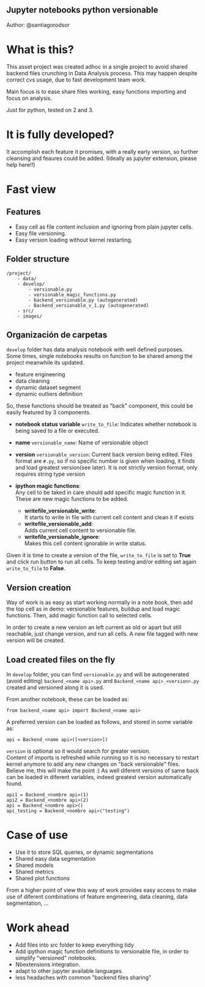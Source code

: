 Jupyter notebooks python versionable
-----
Author: @santiagorodsor

# What is this?
This asset project was created adhoc in a single project to avoid shared backend files crunching in Data Analysis process. This may happen despite correct cvs usage, due to fast development team work.

Main focus is to ease share files working, easy functions importing and focus on analysis.

Just for python, tested on 2 and 3.

# It is fully developed?
It accomplish each feature it promises, with a really early version, so further cleansing and feaures could be added. (Ideally as jupyter extension, please help here!!)  

# Fast view
## Features
- Easy cell as file content inclusion and ignoring from plain jupyter cells.
- Easy file versioning.
- Easy version loading without kernel restarting.

## Folder structure
	/project/  
		- data/  
		- develop/  
			- versionable.py
			- versionable_magic_functions.py
			- backend_versionable.py (autogenerated)
			- Backend_versionable_v_1.py (autogenerated)
		- src/  
		- images/
	
## Organización de carpetas
`develop` folder has data analysis notebook with well defined purposes. Some times, single notebooks results on function to be shared among the project meanwhile its updated. 

- feature engineering
- data cleaning
- dynamic dataset segment
- dynamic outliers definition

So, these functions should be treated as "back" component, this could be easily featured by 3 components.

- **notebook status variable** `write_to_file`: Indicates whether notebook is being saved to a file or executed.
- **name** `versionable_name`:  Name of versionable object
- **version** `versionable_version`: Current back version being edited.
	Files format are `#.py`, so if no specific number is given when loading, it finds and load greatest version(see later).
	It is not strictly version format, only requires string type version

- **ipython magic functions**:  
	Any cell to be taked in care should add specific magic function in it. These are new magic functions to be added.
	- **writefile\_versionable\_write**:  
It starts to write in file with current cell content and clean it if exists
	- **writefile\_versionable\_add**:  
Adds current cell content to versionable file.
	- **writefile\_versionable\_ignore**:  
Makes this cell content ignorable in write status.

Given it is time to create a version of the file, `write_to_file` is set to **True** and click run button to run all cells. To keep testing and/or editing set again `write_to_file` to **False**.

## Version creation
Way of work is as easy as start working normally in a note book, then add the top cell as in demo: versionable features, buildup and load magic functions.
Then, add magic function call to selected cells.

In order to create a new version an left current as old or apart but still reachable, just change version, and run all cells. A new file tagged with new version will be created.

## Load created files on the fly
In `develop` folder, you can find `versionable.py` and will be autogenerated (avoid editing) `backend_<name api>.py` and `Backend_<name api>_<version>.py` created and versioned along it is used.

From another notebook, these can be loaded as:

	from backend_<name api> import Backend_<name api>

A preferred version can be loaded as follows, and stored in some variable as:

	api = Backend_<name api>([<version>])

`version` is optional so it would search for greater version.  
Content of imports is refreshed while running so it is no necessary to restart kernel anymore to add any new changes on "back versionable" files. Believe me, this will make the point :)
As well diferent versions of same back can be loaded in diferent variables, indeed greatest version automatically found.

	api1 = Backend_<nombre api>(1) 
	api2 = Backend_<nombre api>(2)
	api = Backend_<nombre api>()
	api_testing = Backend_<nombre api>("testing")
# Case of use
- Use it to store SQL queries, or dynamic segmentations  
- Shared easy data segmentation
- Shared models
- Shared metrics
- Shared plot functions

From a higher point of view this way of work provides easy access to make use of diferent combinations of feature engineering, data cleaning, data segmentation, ...

# Work ahead
- Add files into src folder to keep everything tidy
- Add ipython magic function definitions to versionable file, in order to simplify "versioned" notebooks.
- Nbextensions integration.
- adapt to other jupyter available languages.
- less headaches with common "backend files sharing"
 